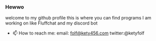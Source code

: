 ### Hewwo 
welcome to my github profile this is where you can find programs I am working on like Fluffchat and my discord bot
<!--
**kety-folf/kety-folf** is a ✨ _special_ ✨ repository because its `README.md` (this file) appears on your GitHub profile.
-->

- 📫 How to reach me: email: folf@kety456.com twitter:@ketyfolf


